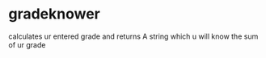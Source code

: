 # gradeknower
calculates ur entered grade and returns A string which u will know the sum of ur grade

